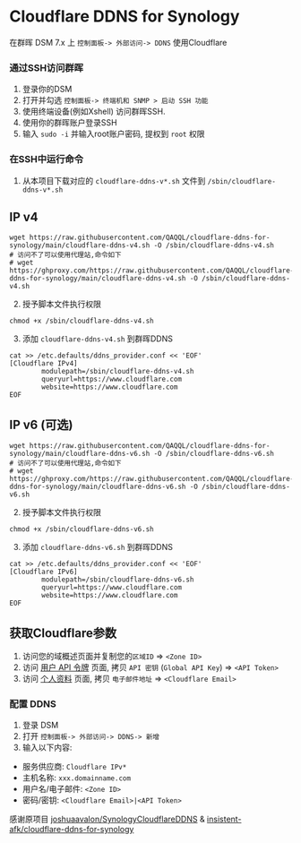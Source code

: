 # Cloudflare DDNS for Synology

在群晖 DSM 7.x 上 `控制面板-> 外部访问-> DDNS` 使用Cloudflare

### 通过SSH访问群晖

1. 登录你的DSM
2. 打开并勾选 `控制面板-> 终端机和 SNMP > 启动 SSH 功能`
3. 使用终端设备(例如Xshell) 访问群晖SSH.
4. 使用你的群晖账户登录SSH
5. 输入 `sudo -i` 并输入root账户密码, 提权到 `root` 权限

### 在SSH中运行命令

1. 从本项目下载对应的 `cloudflare-ddns-v*.sh` 文件到 `/sbin/cloudflare-ddns-v*.sh`

## IP v4

```shell
wget https://raw.githubusercontent.com/QAQQL/cloudflare-ddns-for-synology/main/cloudflare-ddns-v4.sh -O /sbin/cloudflare-ddns-v4.sh
# 访问不了可以使用代理站,命令如下
# wget https://ghproxy.com/https://raw.githubusercontent.com/QAQQL/cloudflare-ddns-for-synology/main/cloudflare-ddns-v4.sh -O /sbin/cloudflare-ddns-v4.sh
```

2. 授予脚本文件执行权限

```shell
chmod +x /sbin/cloudflare-ddns-v4.sh
```

3. 添加 `cloudflare-ddns-v4.sh` 到群晖DDNS

```shell
cat >> /etc.defaults/ddns_provider.conf << 'EOF'
[Cloudflare IPv4]
        modulepath=/sbin/cloudflare-ddns-v4.sh
        queryurl=https://www.cloudflare.com
        website=https://www.cloudflare.com
EOF

```

## IP v6 (可选)

```shell
wget https://raw.githubusercontent.com/QAQQL/cloudflare-ddns-for-synology/main/cloudflare-ddns-v6.sh -O /sbin/cloudflare-ddns-v6.sh
# 访问不了可以使用代理站,命令如下
# wget https://ghproxy.com/https://raw.githubusercontent.com/QAQQL/cloudflare-ddns-for-synology/main/cloudflare-ddns-v6.sh -O /sbin/cloudflare-ddns-v6.sh
```

2. 授予脚本文件执行权限

```shell
chmod +x /sbin/cloudflare-ddns-v6.sh
```

3. 添加 `cloudflare-ddns-v6.sh` 到群晖DDNS

```shell
cat >> /etc.defaults/ddns_provider.conf << 'EOF'
[Cloudflare IPv6]
        modulepath=/sbin/cloudflare-ddns-v6.sh
        queryurl=https://www.cloudflare.com
        website=https://www.cloudflare.com
EOF

```

## 获取Cloudflare参数

1. 访问您的域概述页面并复制您的`区域ID`  =>  `<Zone ID>`
2. 访问 [用户 API 令牌](https://dash.cloudflare.com/profile/api-tokens) 页面, 拷贝 `API 密钥` (`Global API Key`)  =>  `<API Token>`
3. 访问 [个人资料](https://dash.cloudflare.com/profile) 页面, 拷贝 `电子邮件地址`  =>  `<Cloudflare Email>`

### 配置 DDNS

1. 登录 DSM
2. 打开 `控制面板-> 外部访问-> DDNS-> 新增`
3.  输入以下内容:
   - 服务供应商: `Cloudflare IPv*`
   - 主机名称: `xxx.domainname.com`
   - 用户名/电子邮件: `<Zone ID>`
   - 密码/密钥: `<Cloudflare Email>|<API Token>`

感谢原项目 [joshuaavalon/SynologyCloudflareDDNS](https://github.com/joshuaavalon/SynologyCloudflareDDNS/) & [insistent-afk/cloudflare-ddns-for-synology](https://github.com/insistent-afk/cloudflare-ddns-for-synology)
